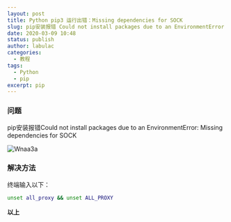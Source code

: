 ```yaml
---
layout: post
title: Python pip3 运行出错：Missing dependencies for SOCK
slug: pip安装报错 Could not install packages due to an EnvironmentError
date: 2020-03-09 10:48
status: publish
author: labulac
categories: 
  - 教程
tags: 
  - Python
  - pip
excerpt: pip
---
```


### 问题

pip安装报错Could not install packages due to an EnvironmentError: Missing dependencies for SOCK

![Wnaa3a](https://gitee.com/labulac/pic/raw/master/uPic/Wnaa3a.png)

### 解决方法

终端输入以下：

```bash
unset all_proxy && unset ALL_PROXY
```

**以上**

